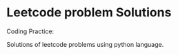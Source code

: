 # Leetcode problem Solutions

Coding Practice:

Solutions of leetcode problems using python language.
